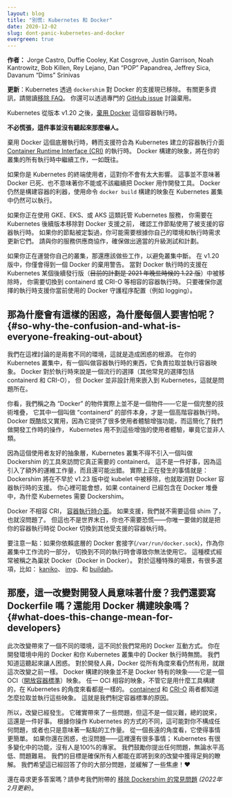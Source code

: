 ```yaml
---
layout: blog
title: "別慌: Kubernetes 和 Docker"
date: 2020-12-02
slug: dont-panic-kubernetes-and-docker
evergreen: true
---
```

<!-- 
layout: blog
title: "Don't Panic: Kubernetes and Docker"
date: 2020-12-02
slug: dont-panic-kubernetes-and-docker
evergreen: true
-->

**作者：** Jorge Castro, Duffie Cooley, Kat Cosgrove, Justin Garrison, Noah Kantrowitz, Bob Killen, Rey Lejano, Dan “POP” Papandrea, Jeffrey Sica, Davanum “Dims” Srinivas

<!--
**Update:** _Kubernetes support for Docker via `dockershim` is now removed.
For more information, read the [removal FAQ](/dockershim).
You can also discuss the deprecation via a dedicated [GitHub issue](https://github.com/kubernetes/kubernetes/issues/106917)._
-->
**更新**：Kubernetes 透過 `dockershim` 對 Docker 的支援現已移除。
有關更多資訊，請閱讀[移除 FAQ](/zh-cn/dockershim)。
你還可以透過專門的 [GitHub issue](https://github.com/kubernetes/kubernetes/issues/106917) 討論棄用。

<!-- 
Kubernetes is [deprecating
Docker](https://github.com/kubernetes/kubernetes/blob/master/CHANGELOG/CHANGELOG-1.20.md#deprecation)
as a container runtime after v1.20.
-->
Kubernetes 從版本 v1.20 之後，[棄用 Docker](https://github.com/kubernetes/kubernetes/blob/master/CHANGELOG/CHANGELOG-1.20.md#deprecation)
這個容器執行時。

<!-- 
**You do not need to panic. It’s not as dramatic as it sounds.**
-->
**不必慌張，這件事並沒有聽起來那麼嚇人。**

<!-- 
TL;DR Docker as an underlying runtime is being deprecated in favor of runtimes
that use the [Container Runtime Interface (CRI)](https://kubernetes.io/blog/2016/12/container-runtime-interface-cri-in-kubernetes/)
created for Kubernetes. Docker-produced images will continue to work in your
cluster with all runtimes, as they always have.
-->
棄用 Docker 這個底層執行時，轉而支援符合為 Kubernetes 建立的容器執行介面
[Container Runtime Interface (CRI)](https://kubernetes.io/blog/2016/12/container-runtime-interface-cri-in-kubernetes/)
的執行時。
Docker 構建的映象，將在你的叢集的所有執行時中繼續工作，一如既往。

<!-- 
If you’re an end-user of Kubernetes, not a whole lot will be changing for you.
This doesn’t mean the death of Docker, and it doesn’t mean you can’t, or
shouldn’t, use Docker as a development tool anymore. Docker is still a useful
tool for building containers, and the images that result from running `docker
build` can still run in your Kubernetes cluster. 
--> 
如果你是 Kubernetes 的終端使用者，這對你不會有太大影響。
這事並不意味著 Docker 已死、也不意味著你不能或不該繼續把 Docker 用作開發工具。
Docker 仍然是構建容器的利器，使用命令 `docker build` 構建的映象在 Kubernetes 叢集中仍然可以執行。

<!-- 
If you’re using a managed Kubernetes service like AKS, EkS or GKE, you will need to
make sure your worker nodes are using a supported container runtime before
Docker support is removed in a future version of Kubernetes. If you have node
customizations you may need to update them based on your environment and runtime
requirements. Please work with your service provider to ensure proper upgrade
testing and planning. 
-->
如果你正在使用 GKE、EKS、或 AKS 這類託管 Kubernetes 服務，
你需要在 Kubernetes 後續版本移除對 Docker 支援之前，
確認工作節點使用了被支援的容器執行時。
如果你的節點被定製過，你可能需要根據你自己的環境和執行時需求更新它們。
請與你的服務供應商協作，確保做出適當的升級測試和計劃。

<!-- 
If you’re rolling your own clusters, you will also need to make changes to avoid
your clusters breaking. At v1.20, you will get a deprecation warning for Docker.
When Docker runtime support is removed in a future release (<del>currently planned
for the 1.22 release in late 2021</del>) of Kubernetes it will no longer be supported
and you will need to switch to one of the other compliant container runtimes,
like containerd or CRI-O. Just make sure that the runtime you choose supports
the docker daemon configurations you currently use (e.g. logging).
-->
如果你正在運營你自己的叢集，那還應該做些工作，以避免叢集中斷。
在 v1.20 版中，你僅會得到一個 Docker 的棄用警告。
當對 Docker 執行時的支援在 Kubernetes 某個後續發行版（<del>目前的計劃是 2021 年晚些時候的 1.22 版</del>）中被移除時，
你需要切換到 containerd 或 CRI-O 等相容的容器執行時。
只要確保你選擇的執行時支援你當前使用的 Docker 守護程序配置（例如 logging）。

<!-- 
## So why the confusion and what is everyone freaking out about?
-->
## 那為什麼會有這樣的困惑，為什麼每個人要害怕呢？{#so-why-the-confusion-and-what-is-everyone-freaking-out-about}

<!-- 
We’re talking about two different environments here, and that’s creating
confusion. Inside of your Kubernetes cluster, there’s a thing called a container
runtime that’s responsible for pulling and running your container images. Docker
is a popular choice for that runtime (other common options include containerd
and CRI-O), but Docker was not designed to be embedded inside Kubernetes, and
that causes a problem. 
-->
我們在這裡討論的是兩套不同的環境，這就是造成困惑的根源。
在你的 Kubernetes 叢集中，有一個叫做容器執行時的東西，它負責拉取並執行容器映象。
Docker 對於執行時來說是一個流行的選擇（其他常見的選擇包括 containerd 和 CRI-O），
但 Docker 並非設計用來嵌入到 Kubernetes，這就是問題所在。

<!-- 
You see, the thing we call “Docker” isn’t actually one thing&mdash;it’s an entire
tech stack, and one part of it is a thing called “containerd,” which is a
high-level container runtime by itself. Docker is cool and useful because it has
a lot of UX enhancements that make it really easy for humans to interact with
while we’re doing development work, but those UX enhancements aren’t necessary
for Kubernetes, because it isn’t a human. 
-->
你看，我們稱之為 “Docker” 的物件實際上並不是一個物件——它是一個完整的技術堆疊，
它其中一個叫做 “containerd” 的部件本身，才是一個高階容器執行時。
Docker 既酷炫又實用，因為它提供了很多使用者體驗增強功能，而這簡化了我們做開發工作時的操作，
Kubernetes 用不到這些增強的使用者體驗，畢竟它並非人類。

<!-- 
As a result of this human-friendly abstraction layer, your Kubernetes cluster
has to use another tool called Dockershim to get at what it really needs, which
is containerd. That’s not great, because it gives us another thing that has to
be maintained and can possibly break. What’s actually happening here is that
Dockershim is being removed from Kubelet as early as v1.23 release, which
removes support for Docker as a container runtime as a result. You might be
thinking to yourself, but if containerd is included in the Docker stack, why
does Kubernetes need the Dockershim?
-->
因為這個使用者友好的抽象層，Kubernetes 叢集不得不引入一個叫做 Dockershim 的工具來訪問它真正需要的 containerd。
這不是一件好事，因為這引入了額外的運維工作量，而且還可能出錯。
實際上正在發生的事情就是：Dockershim 將在不早於 v1.23 版中從 kubelet 中被移除，也就取消對 Docker 容器執行時的支援。
你心裡可能會想，如果 containerd 已經包含在 Docker 堆疊中，為什麼 Kubernetes 需要 Dockershim。

<!-- 
Docker isn’t compliant with CRI, the [Container Runtime Interface](https://kubernetes.io/blog/2016/12/container-runtime-interface-cri-in-kubernetes/).
If it were, we wouldn’t need the shim, and this wouldn’t be a thing. But it’s
not the end of the world, and you don’t need to panic&mdash;you just need to change
your container runtime from Docker to another supported container runtime.
-->
Docker 不相容 CRI，
[容器執行時介面](https://kubernetes.io/blog/2016/12/container-runtime-interface-cri-in-kubernetes/)。
如果支援，我們就不需要這個 shim 了，也就沒問題了。
但這也不是世界末日，你也不需要恐慌——你唯一要做的就是把你的容器執行時從 Docker 切換到其他受支援的容器執行時。

<!-- 
One thing to note: If you are relying on the underlying docker socket
(`/var/run/docker.sock`) as part of a workflow within your cluster today, moving
to a different runtime will break your ability to use it. This pattern is often
called Docker in Docker. There are lots of options out there for this specific
use case including things like
[kaniko](https://github.com/GoogleContainerTools/kaniko),
[img](https://github.com/genuinetools/img), and
[buildah](https://github.com/containers/buildah). 
-->
要注意一點：如果你依賴底層的 Docker 套接字(`/var/run/docker.sock`)，作為你叢集中工作流的一部分，
切換到不同的執行時會導致你無法使用它。
這種模式經常被稱之為巢狀 Docker（Docker in Docker）。
對於這種特殊的場景，有很多選項，比如：
[kaniko](https://github.com/GoogleContainerTools/kaniko)、
[img](https://github.com/genuinetools/img)、和
[buildah](https://github.com/containers/buildah)。

<!-- 
## What does this change mean for developers, though? Do we still write Dockerfiles? Do we still build things with Docker?
-->
## 那麼，這一改變對開發人員意味著什麼？我們還要寫 Dockerfile 嗎？還能用 Docker 構建映象嗎？{#what-does-this-change-mean-for-developers}

<!-- 
This change addresses a different environment than most folks use to interact
with Docker. The Docker installation you’re using in development is unrelated to
the Docker runtime inside your Kubernetes cluster. It’s confusing, we understand.
As a developer, Docker is still useful to you in all the ways it was before this
change was announced. The image that Docker produces isn’t really a
Docker-specific image&mdash;it’s an OCI ([Open Container Initiative](https://opencontainers.org/)) image. 
Any OCI-compliant image, regardless of the tool you use to build it, will look
the same to Kubernetes. Both [containerd](https://containerd.io/) and
[CRI-O](https://cri-o.io/) know how to pull those images and run them. This is
why we have a standard for what containers should look like.
-->
此次改變帶來了一個不同的環境，這不同於我們常用的 Docker 互動方式。
你在開發環境中用的 Docker 和你 Kubernetes 叢集中的 Docker 執行時無關。
我們知道這聽起來讓人困惑。
對於開發人員，Docker 從所有角度來看仍然有用，就跟這次改變之前一樣。
Docker 構建的映象並不是 Docker 特有的映象——它是一個
OCI（[開放容器標準](https://opencontainers.org/)）映象。
任一 OCI 相容的映象，不管它是用什麼工具構建的，在 Kubernetes 的角度來看都是一樣的。
[containerd](https://containerd.io/) 和
[CRI-O](https://cri-o.io/)
兩者都知道怎麼拉取並執行這些映象。
這就是我們制定容器標準的原因。

<!-- 
So, this change is coming. It’s going to cause issues for some, but it isn’t
catastrophic, and generally it’s a good thing. Depending on how you interact
with Kubernetes, this could mean nothing to you, or it could mean a bit of work.
In the long run, it’s going to make things easier. If this is still confusing
for you, that’s okay&mdash;there’s a lot going on here; Kubernetes has a lot of
moving parts, and nobody is an expert in 100% of it. We encourage any and all
questions regardless of experience level or complexity! Our goal is to make sure
everyone is educated as much as possible on the upcoming changes. We hope
this has answered most of your questions and soothed some anxieties! ❤️
-->
所以，改變已經發生。
它確實帶來了一些問題，但這不是一個災難，總的說來，這還是一件好事。
根據你操作 Kubernetes 的方式的不同，這可能對你不構成任何問題，或者也只是意味著一點點的工作量。
從一個長遠的角度看，它使得事情更簡單。
如果你還在困惑，也沒問題——這裡還有很多事情；
Kubernetes 有很多變化中的功能，沒有人是100%的專家。
我們鼓勵你提出任何問題，無論水平高低、問題難易。
我們的目標是確保所有人都能在即將到來的改變中獲得足夠的瞭解。
我們希望這已經回答了你的大部分問題，並緩解了一些焦慮！❤️

<!-- 
Looking for more answers? Check out our accompanying [Dockershim Removal FAQ](/blog/2022/02/17/dockershim-faq/) _(updated February 2022)_.
-->
還在尋求更多答案嗎？請參考我們附帶的
[移除 Dockershim 的常見問題](/zh-cn/blog/2020/12/02/dockershim-faq/) _(2022年2月更新)_。
